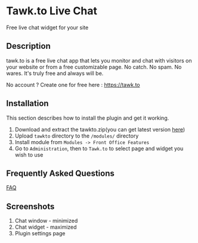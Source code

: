 # Tawk.to Live Chat

Free live chat widget for your site

## Description

tawk.to is a  free  live chat app that lets you monitor and  chat  with  visitors on your website  or from a free customizable page. No catch. No spam. No wares. It's truly free and always will be.

No account ? Create one for free here : https://tawk.to

## Installation

This section describes how to install the plugin and get it working.

1. Download and extract the tawkto.zip(you can get latest version [here](https://github.com/tawk/tawk-prestashop/releases))
2. Upload `tawkto` directory to the `/modules/` directory
3. Install module from `Modules -> Front Office Features`
4. Go to `Administration`, then to `Tawk.to` to select page and widget you wish to use

## Frequently Asked Questions

[FAQ](http://tawk.uservoice.com/knowledgebase)

## Screenshots

1. Chat window - minimized
2. Chat widget - maximized
3. Plugin settings page

